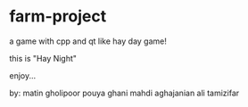 # farm-project

a game with cpp and qt like hay day game!

this is "Hay Night"

enjoy...

by:
matin gholipoor
pouya ghani
mahdi aghajanian
ali tamizifar
